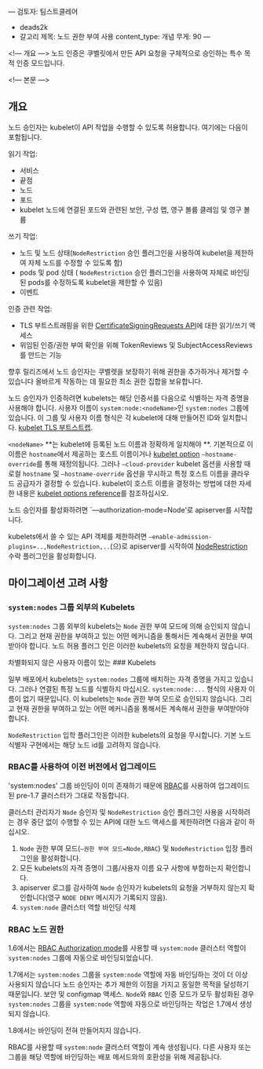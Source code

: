 —
검토자:
팀스트클레어
- deads2k
- 갈고리
제목: 노드 권한 부여 사용
content_type: 개념
무게: 90
—


<!— 개요 —>
노드 인증은 쿠벨릿에서 만든 API 요청을 구체적으로 승인하는 특수 목적 인증 모드입니다.




<!— 본문 —>
## 개요


노드 승인자는 kubelet이 API 작업을 수행할 수 있도록 허용합니다. 여기에는 다음이 포함됩니다.


읽기 작업:


* 서비스
* 끝점
* 노드
* 포드
* kubelet 노드에 연결된 포드와 관련된 보안, 구성 맵, 영구 볼륨 클레임 및 영구 볼륨


쓰기 작업:


* 노드 및 노드 상태(`NodeRestriction` 승인 플러그인을 사용하여 kubelet을 제한하여 자체 노드를 수정할 수 있도록 함)
* pods 및 pod 상태 ( `NodeRestriction` 승인 플러그인을 사용하여 자체로 바인딩된 pods를 수정하도록 kubelet을 제한할 수 있음)
* 이벤트


인증 관련 작업:


* TLS 부트스트래핑을 위한 [CertificateSigningRequests API](/docs/reference/access-authz/certificate-signing-requests/)에 대한 읽기/쓰기 액세스
* 위임된 인증/권한 부여 확인을 위해 TokenReviews 및 SubjectAccessReviews를 만드는 기능


향후 릴리즈에서 노드 승인자는 쿠벨렛을 보장하기 위해 권한을 추가하거나 제거할 수 있습니다
올바르게 작동하는 데 필요한 최소 권한 집합을 보유합니다.


노드 승인자가 인증하려면 kubelets는 해당 인증서를 다음으로 식별하는 자격 증명을 사용해야 합니다.
사용자 이름이 `system:node:<nodeName>`인 `system:nodes` 그룹에 있습니다.
이 그룹 및 사용자 이름 형식은 각 kubelet에 대해 만들어진 ID와 일치합니다.
[kubelet TLS 부트스트랩](/docs/reference/access-authn-authz/kubelet-tls-부트스트랩/).


`<nodeName>` **는 kubelet에 등록된 노드 이름과 정확하게 일치해야 **. 기본적으로 이 이름은 `hostname`에서 제공하는 호스트 이름이거나 [kubelet option](/docs/reference/command-line-tools-reference/kubelet/) `—hostname-override`를 통해 재정의됩니다. 그러나 `—cloud-provider` kubelet 옵션을 사용할 때 로컬 `hostname` 및 `—hostname-override` 옵션을 무시하고 특정 호스트 이름을 클라우드 공급자가 결정할 수 있습니다.
kubelet이 호스트 이름을 결정하는 방법에 대한 자세한 내용은 [kubelet options reference](/docs/reference/command-line-tools-reference/kubelet/)를 참조하십시오.


노드 승인자를 활성화하려면 `—authorization-mode=Node'로 apiserver를 시작합니다.


kubelets에서 쓸 수 있는 API 객체를 제한하려면 `—enable-admission-plugins=..,NodeRestriction,..`(으)로 apiserver를 시작하여 [NodeRestriction](/docs/reference/access-authn-authz/admission-controllers#noderestriction) 수락 플러그인을 활성화합니다.


## 마이그레이션 고려 사항


### `system:nodes` 그룹 외부의 Kubelets


`system:nodes` 그룹 외부의 kubelets는 `Node` 권한 부여 모드에 의해 승인되지 않습니다.
그리고 현재 권한을 부여하고 있는 어떤 메커니즘을 통해서든 계속해서 권한을 부여받아야 합니다.
노드 허용 플러그 인은 이러한 kubelets의 요청을 제한하지 않습니다.


차별화되지 않은 사용자 이름이 있는 ### Kubelets


일부 배포에서 kubelets는 `system:nodes` 그룹에 배치하는 자격 증명을 가지고 있습니다.
그러나 연결된 특정 노드를 식별하지 마십시오.
`system:node:...` 형식의 사용자 이름이 없기 때문입니다.
이 kubelets는 `Node` 권한 부여 모드로 승인되지 않습니다.
그리고 현재 권한을 부여하고 있는 어떤 메커니즘을 통해서든 계속해서 권한을 부여받아야 합니다.


`NodeRestriction` 입학 플러그인은 이러한 kubelets의 요청을 무시합니다.
기본 노드 식별자 구현에서는 해당 노드 id를 고려하지 않습니다.


### RBAC를 사용하여 이전 버전에서 업그레이드


'system:nodes' 그룹 바인딩이 이미 존재하기 때문에 [RBAC](/docs/reference/access-authn-authz/rbac/)를 사용하여 업그레이드된 pre-1.7 클러스터가 그대로 작동합니다.


클러스터 관리자가 `Node` 승인자 및 `NodeRestriction` 승인 플러그인 사용을 시작하려는 경우
중단 없이 수행할 수 있는 API에 대한 노드 액세스를 제한하려면 다음과 같이 하십시오.


1. `Node` 권한 부여 모드(`—권한 부여 모드=Node,RBAC`) 및 `NodeRestriction` 입장 플러그인을 활성화합니다.
2. 모든 kubelets의 자격 증명이 그룹/사용자 이름 요구 사항에 부합하는지 확인합니다.
3. apiserver 로그를 감사하여 `Node` 승인자가 kubelets의 요청을 거부하지 않는지 확인합니다(영구 `NODE DENY` 메시지가 기록되지 않음).
4. `system:node` 클러스터 역할 바인딩 삭제


### RBAC 노드 권한


1.6에서는 [RBAC Authorization mode](/docs/reference/access-authn-authz/rbac/)를 사용할 때 `system:node` 클러스터 역할이 `system:nodes` 그룹에 자동으로 바인딩되었습니다.


1.7에서는 `system:nodes` 그룹을 `system:node` 역할에 자동 바인딩하는 것이 더 이상 사용되지 않습니다
노드 승인자는 추가 제한의 이점을 가지고 동일한 목적을 달성하기 때문입니다.
보안 및 configmap 액세스. `Node`와 `RBAC` 인증 모드가 모두 활성화된 경우
`system:nodes` 그룹을 `system:node` 역할에 자동으로 바인딩하는 작업은 1.7에서 생성되지 않습니다.


1.8에서는 바인딩이 전혀 만들어지지 않습니다.


RBAC를 사용할 때 `system:node` 클러스터 역할이 계속 생성됩니다.
다른 사용자 또는 그룹을 해당 역할에 바인딩하는 배포 메서드와의 호환성을 위해 제공됩니다.

